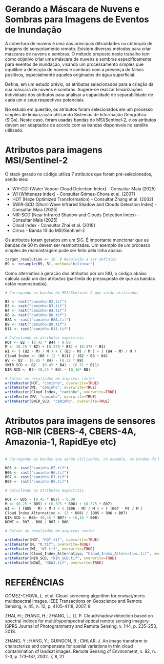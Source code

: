 # Gerando a Máscara de Nuvens e Sombras para Imagens de Eventos de Inundação

A cobertura de nuvens é uma das principais dificuldades na obtenção de imagens de sensoriamento remoto. Existem diversos métodos para criar máscaras de nuvens e sombras. O método proposto neste trabalho tem como objetivo criar uma máscara de nuvens e sombras especificamente para eventos de inundação, visando um processamento simples que equilibre a detecção de nuvens e sombras com a presença de falsos positivos, especialmente aqueles originados de água superficial.

Defina, em um estudo prévio, os atributos selecionados para a criação da sua máscara de nuvens e sombras. Sugere-se realizar limiarizações individuais dos atributos para analisar a capacidade de separabilidade de cada um e seus respectivos potenciais.

No estudo em questão, os atributos foram selecionados em um processo simples de limiarização utilizando Sistemas de Informação Geográfica (SIGs). Neste caso, foram usadas bandas do MSI/Sentinel-2, e os atributos devem ser adaptados de acordo com as bandas disponíveis no satélite utilizado.

# Atributos para imagens MSI/Sentinel-2

O stack gerado no código  utiliza 7 atributos que foram pré-selecionados, sendo eles:

* WV-CDI (Water Vapour Cloud Detection Index) - Consultar Maia (2025)
* WI (Whiteness Index) -  Consultar Gómez-Chova et al. (2007) 
* HOT (Haze Optimized Transformation) - Consultar Zhang et al. (2002)
* SWIR-SCD (Short-Wave Infrared Shadow and Clouds Detection Index) - Consultar Maia (2025)
* NIR-SCD (Near Infrared Shadow and Clouds Detection Index) - Consultar Maia (2025)
* Cloud Index - Consultar Zhai et al. (2018)
* Cirrus - Banda 10 do MSI/Sentinel-2

Os atributos foram gerados em um SIG. É importante mencionar que as bandas de 60 m devem ser reamostradas. Um exemplo de um processo simples de reamostragem pode ser feito pela linha abaixo:

```r
target_resolution <- 10  # Resolução a ser definida
B9 <- resample(B9, B1, method="bilinear")

```

Como alternativa à geração dos atributos por um SIG, o código abaixo calcula cada um dos atributos (partindo do pressuposto de que as bandas estão reamostradas). 

```r
# Carregando as bandas do MSI/Sentinel-2 que serão utilizadas 

B2 <- rast("caminho-B2.tif")
B3 <- rast("caminho-B3.tif")
B4 <- rast("caminho-B4.tif")
B8 <- rast("caminho-B8.tif")
B8A <- rast("caminho-B8A.tif")
B9 <- rast("caminho-B9.tif")
B11 <- rast("caminho-B11.tif")

# Calculando os atributos espectrais
HOT <- B2 - (0.45 * B4) - 0.08
M <- (0.25 * B2) + (0.375 * B3) + (0.375 * B4)
WI <- ( (B2 - M) / M ) + ( (B3 - M) / M ) + ( (B4 - M) / M )
Cloud Index <- (B8 + (2 * B11) / (B2 + B3 + B4)
WV <- B2 - (0.45 * B4) - (0.32 * B9)
SWIR_SCD <- B2 - (0.45 * B4) - (0.32 * B11)
NIR-SCD <- B2− (0,45 * B4) − (0,16* B8)

# Salvar os resultados em arquivos raster
writeRaster(HOT, "caminho", overwrite=TRUE)
writeRaster(WI, "caminho", overwrite=TRUE)
writeRaster(Cloud_Index, "caminho", overwrite=TRUE)
writeRaster(WV, "caminho", overwrite=TRUE)
writeRaster(SWIR_SCD, "caminho", overwrite=TRUE)

```

# Atributos para imagens de sensores RGB-NIR (CBERS-4, CBERS-4A, Amazonia-1, RapidEye etc)

```r

# Carregando as bandas que serão utilizadas, no exemplo, as bandas do MUX/CBERS-4A

B05 <- rast("caminho-B5.tif")
B06 <- rast("caminho-B6.tif")
B07 <- rast("caminho-B7.tif")
B08 <- rast("caminho-B8.tif")

# Calculando os atributos espectrais

HOT <- B05 - (0.45 * B07) - 0.08
M <- (0.25 * B05) + (0.375 * B06) + (0.375 * B07)
WI <- ( (B05 - M) / M ) + ( (B06 - M) / M ) + ( (B07 - M) / M )
Cloud Index Alternativo <- (3 * B08) / (B05 + B06 + B07)
NIR-SCD <- B05− (0,45 * B07) − (0,16 * B08)
NDWI <- B07 - B08 / B07 + B08

# Salvar os resultados em arquivos raster

writeRaster(HOT, "HOT.tif", overwrite=TRUE)
writeRaster(M, "M.tif", overwrite=TRUE)
writeRaster(WI, "WI.tif", overwrite=TRUE)
writeRaster(Cloud_Index_Alternativo, "Cloud_Index_Alternativo.tif", overwrite=TRUE)
writeRaster(NIR_SCD, "NIR_SCD.tif", overwrite=TRUE)
writeRaster(NDWI, "NDWI.tif", overwrite=TRUE)

```



# REFERÊNCIAS 
GÓMEZ-CHOVA, L. et al. Cloud-screening algorithm for envisat/meris multispectral images. IEEE Transactions on Geoscience and Remote Sensing, v. 45, n. 12, p. 4105–4118, 2007. 8

ZHAI, H.; ZHANG, H.; ZHANG, L.; LI, P. Cloud/shadow detection based on spectral indices for multi/hyperspectral optical remote sensing imagery. ISPRS Journal of Photogrammetry and Remote Sensing, v. 144, p. 235–253, 2018.

ZHANG, Y.; HANG, Y.; GUINDON, B.; CIHLAR, J. An image transform to characterize and compensate for spatial variations in thin cloud contamination of landsat images. Remote Sensing of Environment, v. 82, n. 2-3, p. 173–187, 2002. 7, 8, 21




